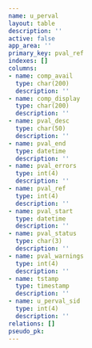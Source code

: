 ```yaml
---
name: u_perval
layout: table
description: ''
active: false
app_area: ''
primary_key: pval_ref
indexes: []
columns:
- name: comp_avail
  type: char(200)
  description: ''
- name: comp_display
  type: char(200)
  description: ''
- name: pval_desc
  type: char(50)
  description: ''
- name: pval_end
  type: datetime
  description: ''
- name: pval_errors
  type: int(4)
  description: ''
- name: pval_ref
  type: int(4)
  description: ''
- name: pval_start
  type: datetime
  description: ''
- name: pval_status
  type: char(3)
  description: ''
- name: pval_warnings
  type: int(4)
  description: ''
- name: tstamp
  type: timestamp
  description: ''
- name: u_perval_sid
  type: int(4)
  description: ''
relations: []
pseudo_pk: 
---
```


